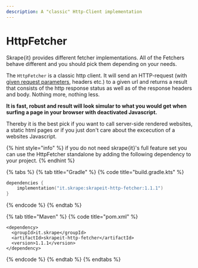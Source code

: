 ```yaml
---
description: A "classic" Http-Client implementation
---
```


# HttpFetcher

Skrape{it} provides different fetcher implementations. All of the Fetchers behave different and you should pick them depending on your needs.

The `HttpFetcher` is a classic http client. It will send an HTTP-request \(with [given request parameters](../parse-html-from-web.md), headers etc.\) to a given url and returns a result that consists of the http response status as well as of the response headers and body. Nothing more, nothing less.

**It is fast, robust and result will look simular to what you would get when surfing a page in your browser with deactivated Javascript.**

Thereby it is the best pick if you want to call server-side rendered websites, a static html pages or if you just don't care about the excecution of a websites Javascript. 

{% hint style="info" %}
if you do not need skrape{it}'s full feature set you can use the HttpFetcher standalone by adding the following dependency to your project.
{% endhint %}

{% tabs %}
{% tab title="Gradle" %}
{% code title="build.gradle.kts" %}
```kotlin
dependencies {
    implementation("it.skrape:skrapeit-http-fetcher:1.1.1")
}
```
{% endcode %}
{% endtab %}

{% tab title="Maven" %}
{% code title="pom.xml" %}
```markup
<dependency>
  <groupId>it.skrape</groupId>
  <artifactId>skrapeit-http-fetcher</artifactId>
  <version>1.1.1</version>
</dependency>
```
{% endcode %}
{% endtab %}
{% endtabs %}

